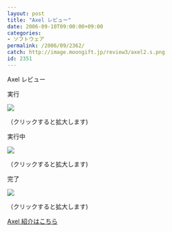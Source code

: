 ```yaml
---
layout: post
title: "Axel レビュー"
date: 2006-09-10T09:00:00+09:00
categories:
- ソフトウェア
permalink: /2006/09/2362/
catch: http://image.moongift.jp/review3/axel2.s.png
id: 2351
---
```

Axel レビュー  
<!--more-->

実行

  

[![](http://image.moongift.jp/review3/axel1.s.png)](http://image.moongift.jp/review3/axel1.png)  
  
（クリックすると拡大します)

  

実行中

  

[![](http://image.moongift.jp/review3/axel2.s.png)](http://image.moongift.jp/review3/axel2.png)  
  
（クリックすると拡大します)

  

完了

  

[![](http://image.moongift.jp/review3/axel3.s.png)](http://image.moongift.jp/review3/axel3.png)  
  
（クリックすると拡大します)

  

[Axel 紹介はこちら](http://oss.moongift.jp/intro/i-2361.html)

